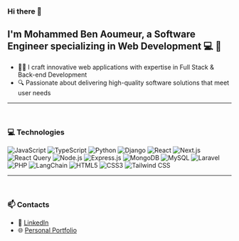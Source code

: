 ### Hi there 👋

<!--
**Moh-mmed/Moh-mmed**  is a ✨ _special_ ✨ repository because its `README.md` (this file) appears on your GitHub profile.
-->

## I'm Mohammed Ben Aoumeur, a Software Engineer specializing in Web Development 💻 🚀

- 👨‍💻 I craft innovative web applications with expertise in Full Stack & Back-end Development
- 🔍 Passionate about delivering high-quality software solutions that meet user needs


---

<br>

### 💻 Technologies

![JavaScript](https://img.shields.io/badge/javascript%20-%23323330.svg?&style=for-the-badge&logo=javascript&logoColor=%23F7DF1E&size=25)
![TypeScript](https://img.shields.io/badge/typescript-%23007ACC.svg?style=for-the-badge&logo=typescript&logoColor=white&size=25)
![Python](https://img.shields.io/badge/-Python-3776AB?style=for-the-badge&logo=python&logoColor=white&size=25)
![Django](https://img.shields.io/badge/-Django-092E20?style=for-the-badge&logo=django&logoColor=white&size=25)
![React](https://img.shields.io/badge/-React-61DAFB?style=for-the-badge&logo=react&logoColor=black&size=25)
![Next.js](https://img.shields.io/badge/-Next.js-000000?style=for-the-badge&logo=next.js&logoColor=white&size=25)
![React Query](https://img.shields.io/badge/-React%20Query-FF4154?style=for-the-badge&logo=react-query&logoColor=white&size=25)
![Node.js](https://img.shields.io/badge/-Node.js-339933?style=for-the-badge&logo=node.js&logoColor=white&size=25)
![Express.js](https://img.shields.io/badge/-Express.js-000000?style=for-the-badge&logo=express&logoColor=white&size=25)
![MongoDB](https://img.shields.io/badge/-MongoDB-47A248?style=for-the-badge&logo=mongodb&logoColor=white&size=25)
![MySQL](https://img.shields.io/badge/-MySQL-4479A1?style=for-the-badge&logo=mysql&logoColor=white&size=25)
![Laravel](https://img.shields.io/badge/-Laravel-FF2D20?style=for-the-badge&logo=laravel&logoColor=white&size=25)
![PHP](https://img.shields.io/badge/-PHP-777BB4?style=for-the-badge&logo=php&logoColor=white&size=25)
![LangChain](https://img.shields.io/badge/-LangChain-000000?style=for-the-badge&logo=langchain&logoColor=white&size=25)
![HTML5](https://img.shields.io/badge/-HTML5-E34F26?style=for-the-badge&logo=html5&logoColor=white&size=25)
![CSS3](https://img.shields.io/badge/-CSS3-1572B6?style=for-the-badge&logo=css3&logoColor=white&size=25)
![Tailwind CSS](https://img.shields.io/badge/tailwind%20css-%2338B2AC.svg?style=for-the-badge&logo=tailwind-css&logoColor=white&size=25)



---

<br>

### 📫 Contacts

- 👤 [LinkedIn](https://linkedin.com/in/mohammed-benaoumeur)
- 🌐 [Personal Portfolio](https://benaoumeur.vercel.app/)
